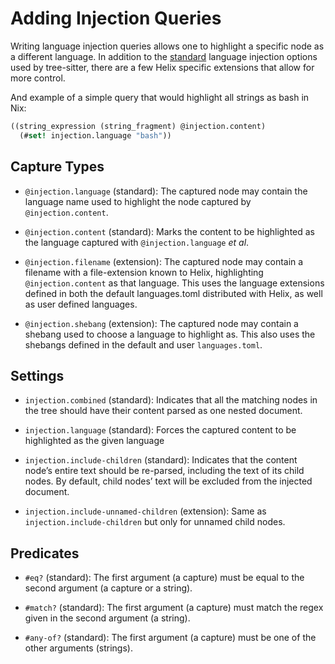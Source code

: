 # Adding Injection Queries

Writing language injection queries allows one to highlight a specific node as a different language.
In addition to the [standard][upstream-docs] language injection options used by tree-sitter, there
are a few Helix specific extensions that allow for more control.

And example of a simple query that would highlight all strings as bash in Nix:
```scm
((string_expression (string_fragment) @injection.content)
  (#set! injection.language "bash"))
```

## Capture Types

- `@injection.language` (standard):
The captured node may contain the language name used to highlight the node captured by
`@injection.content`.

- `@injection.content` (standard):
Marks the content to be highlighted as the language captured with `@injection.language` _et al_.

- `@injection.filename` (extension):
The captured node may contain a filename with a file-extension known to Helix,
highlighting `@injection.content` as that language. This uses the language extensions defined in
both the default languages.toml distributed with Helix, as well as user defined languages.

- `@injection.shebang` (extension):
The captured node may contain a shebang used to choose a language to highlight as. This also uses
the shebangs defined in the default and user `languages.toml`.

## Settings

- `injection.combined` (standard):
Indicates that all the matching nodes in the tree should have their content parsed as one
nested document.

- `injection.language` (standard):
Forces the captured content to be highlighted as the given language

- `injection.include-children` (standard):
Indicates that the content node’s entire text should be re-parsed, including the text of its child
nodes. By default, child nodes’ text will be excluded from the injected document.

- `injection.include-unnamed-children` (extension):
Same as `injection.include-children` but only for unnamed child nodes.

## Predicates

- `#eq?` (standard):
The first argument (a capture) must be equal to the second argument
(a capture or a string).

- `#match?` (standard):
The first argument (a capture) must match the regex given in the
second argument (a string).

- `#any-of?` (standard):
The first argument (a capture) must be one of the other arguments (strings).

[upstream-docs]: http://tree-sitter.github.io/tree-sitter/syntax-highlighting#language-injection
